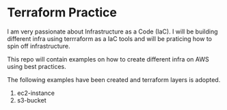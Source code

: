 # Terraform Practice

I am very passionate about Infrastructure as a Code (IaC). I will be building different infra using terrraform as a IaC tools and will be praticing how to spin off infrastructure. 

This repo will contain examples on how to create different infra on AWS using best practices. 

The following examples have been created and terraform layers is adopted.

1. ec2-instance 
2. s3-bucket